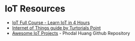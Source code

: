 # IoT Resources

* [IoT Full Course - Learn IoT in 4 Hours](https://www.youtube.com/watch?v=h0gWfVCSGQQ)
* [Internet of Things guide by Turtorials Point](https://www.tutorialspoint.com/internet_of_things/internet_of_things_tutorial.pdf)
* [Awesome IoT Projects](https://github.com/phodal/awesome-iot-projects) - Phodal Huang Github Repository


